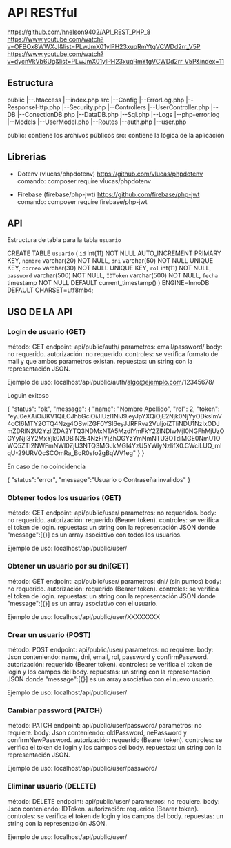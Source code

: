# API RESTful

https://github.com/hnelson9402/API_REST_PHP_8
https://www.youtube.com/watch?v=OFBOx8WWXJI&list=PLwJmX01ylPH23xuqRmYtgVCWDd2rr_V5P
https://www.youtube.com/watch?v=dycnVkVb6Ug&list=PLwJmX01ylPH23xuqRmYtgVCWDd2rr_V5P&index=11

## Estructura

 public
  |--.htaccess
  |--index.php
 src
  |--Config
      |--ErrorLog.php
      |--ResponseHttp.php
      |--Security.php
  |--Controllers
      |--UserController.php
  |--DB
      |--ConectionDB.php
      |--DataDB.php
      |--Sql.php
  |--Logs
      |--php-error.log
  |--Models
      |--UserModel.php
  |--Routes
      |--auth.php
      |--user.php

public: contiene los archivos públicos
src: contiene la lógica de la aplicación

## Librerias

- Dotenv (vlucas/phpdotenv)
  https://github.com/vlucas/phpdotenv
  comando: composer require vlucas/phpdotenv

- Firebase (firebase/php-jwt)
  https://github.com/firebase/php-jwt
  comando: composer require firebase/php-jwt

## API

Estructura de tabla para la tabla `usuario`

CREATE TABLE `usuario` (
  `id` int(11) NOT NULL AUTO_INCREMENT PRIMARY KEY,
  `nombre` varchar(20) NOT NULL,
  `dni` varchar(50) NOT NULL UNIQUE KEY,
  `correo` varchar(30) NOT NULL UNIQUE KEY,
  `rol` int(11) NOT NULL,
  `password` varchar(500) NOT NULL,
  `IDToken` varchar(500) NOT NULL,
  `fecha` timestamp NOT NULL DEFAULT current_timestamp()
) ENGINE=InnoDB DEFAULT CHARSET=utf8mb4;

## USO DE LA API

### Login de usuario (GET)

método: GET
endpoint: api/public/auth/
parametros: email/password/
body: no requerido.
autorización: no requerido.
controles: se verifica formato de mail y que ambos parametros existan.
repuestas: un string con la representación JSON.

Ejemplo de uso: localhost/api/public/auth/algo@ejemplo.com/12345678/

Loguin exitoso

{
  "status": "ok",
  "message": {
    "name": "Nombre Apellido",
    "rol": 2,
    "token": "eyJ0eXAiOiJKV1QiLCJhbGciOiJIUzI1NiJ9.eyJpYXQiOjE2Njk0NjYyODksImV4cCI6MTY2OTQ4Nzg4OSwiZGF0YSI6eyJJRFRva2VuIjoiZTliNDU1NzIxODJmZDRlN2U2YzliZDA2YTQ3NDMxNTA5MzdlYmFkY2ZlNDIwMjI0NGFhMjUzOGYyNjI3Y2MxYjk0MDBlN2E4NzFiYjZhOGYzYmNmNTU3OTdiMGE0NmU1OWQ5ZTI2NWFmNWI0ZjU3NTQ3MGJkMGI4YzU5YWIyNzIifX0.CWciLUQ_mIqU-29URVQcSCOmRa_BoR0sfo2gBqWV1eg"
  }
}

En caso de no coincidencia

{
  "status":"error",
  "message":"Usuario o Contraseña invalidos"
}

### Obtener todos los usuarios (GET)

método: GET
endpoint: api/public/user/
parametros: no requeridos.
body: no requerido.
autorización: requerido (Bearer token).
controles: se verifica el token de login.
repuestas: un string con la representación JSON donde "message":[{}] es un array asociativo con todos los usuarios.

Ejemplo de uso: localhost/api/public/user/

### Obtener un usuario por su dni(GET)

método: GET
endpoint: api/public/user/
parametros: dni/ (sin puntos)
body: no requerido.
autorización: requerido (Bearer token).
controles: se verifica el token de login.
repuestas: un string con la representación JSON donde "message":[{}] es un array asociativo con el usuario.

Ejemplo de uso: localhost/api/public/user/XXXXXXXX

### Crear un usuario (POST)

método: POST
endpoint: api/public/user/
parametros: no requiere.
body: Json conteniendo: name, dni, email, rol, password y confirmPassword.
autorización: requerido (Bearer token).
controles: se verifica el token de login y los campos del body.
repuestas: un string con la representación JSON donde "message":[{}] es un array asociativo con el nuevo usuario.

Ejemplo de uso: localhost/api/public/user/

### Cambiar password (PATCH)

método: PATCH
endpoint: api/public/user/password/
parametros: no requiere.
body: Json conteniendo: oldPassword, nePassword y confirmNewPassword.
autorización: requerido (Bearer token).
controles: se verifica el token de login y los campos del body.
repuestas: un string con la representación JSON.

Ejemplo de uso: localhost/api/public/user/password/

### Eliminar usuario  (DELETE)

método: DELETE
endpoint: api/public/user/
parametros: no requiere.
body: Json conteniendo: IDToken.
autorización: requerido (Bearer token).
controles: se verifica el token de login y los campos del body.
repuestas: un string con la representación JSON.

Ejemplo de uso: localhost/api/public/user/
